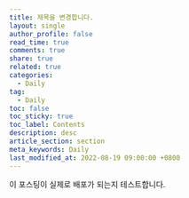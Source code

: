 ```yaml
---
title: 제목을 변경합니다.
layout: single
author_profile: false
read_time: true
comments: true
share: true
related: true
categories:
  - Daily
tag:
  - Daily
toc: false
toc_sticky: true
toc_label: Contents
description: desc
article_section: section
meta_keywords: Daily
last_modified_at: 2022-08-19 09:00:00 +0800
---
```

이 포스팅이 실제로 배포가 되는지 테스트합니다.
